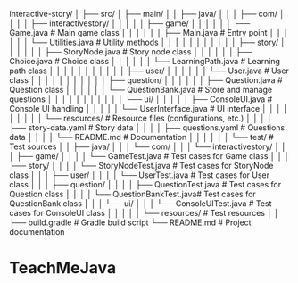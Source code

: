 interactive-story/
│
├── src/
│   ├── main/
│   │   ├── java/
│   │   │   ├── com/
│   │   │   │   ├── interactivestory/
│   │   │   │   │   ├── game/
│   │   │   │   │   │   ├── Game.java               # Main game class
│   │   │   │   │   │   ├── Main.java               # Entry point
│   │   │   │   │   │   └── Utilities.java          # Utility methods
│   │   │   │   │   │
│   │   │   │   │   ├── story/
│   │   │   │   │   │   ├── StoryNode.java          # Story node class
│   │   │   │   │   │   ├── Choice.java             # Choice class
│   │   │   │   │   │   └── LearningPath.java       # Learning path class
│   │   │   │   │   │
│   │   │   │   │   ├── user/
│   │   │   │   │   │   └── User.java               # User class
│   │   │   │   │   │
│   │   │   │   │   ├── question/
│   │   │   │   │   │   ├── Question.java           # Question class
│   │   │   │   │   │   └── QuestionBank.java       # Store and manage questions
│   │   │   │   │   │
│   │   │   │   │   └── ui/
│   │   │   │   │       ├── ConsoleUI.java          # Console UI handling
│   │   │   │   │       └── UserInterface.java      # UI interface
│   │   │   │   │
│   │   │   │   └── resources/                      # Resource files (configurations, etc.)
│   │   │   │       ├── story-data.yaml             # Story data
│   │   │   │       ├── questions.yaml              # Questions data
│   │   │   │       └── README.md                   # Documentation
│   │   │   │
│   │   └── test/                                   # Test sources
│   │       ├── java/
│   │       │   └── com/
│   │       │       └── interactivestory/
│   │       │           ├── game/
│   │       │           │   └── GameTest.java       # Test cases for Game class
│   │       │           ├── story/
│   │       │           │   └── StoryNodeTest.java  # Test cases for StoryNode class
│   │       │           ├── user/
│   │       │           │   └── UserTest.java       # Test cases for User class
│   │       │           ├── question/
│   │       │           │   ├── QuestionTest.java   # Test cases for Question class
│   │       │           │   └── QuestionBankTest.java# Test cases for QuestionBank class
│   │       │           └── ui/
│   │       │               └── ConsoleUITest.java  # Test cases for ConsoleUI class
│   │       │
│   │       └── resources/                          # Test resources
│   │
├── build.gradle                                    # Gradle build script
└── README.md                                       # Project documentation
# TeachMeJava
